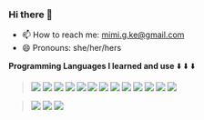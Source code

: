 ### Hi there 👋


- 📫  How to reach me: mimi.g.ke@gmail.com
- 😄  Pronouns: she/her/hers
 

**Programming Languages I learned and use** :arrow_down: :arrow_down: :arrow_down:
>  <img src="https://img.shields.io/badge/JavaScript-F7DF1E?style=for-the-badge&logo=javascript&logoColor=black" />
>  <img src="https://img.shields.io/badge/Python-3776AB?style=for-the-badge&logo=python&logoColor=yellow">
> <img src="https://img.shields.io/badge/Node.js-43853D?style=for-the-badge&logo=node.js&logoColor=white"/>
> <img src="https://img.shields.io/badge/PostgreSQL-316192?style=for-the-badge&logo=postgresql&logoColor=white" />
> <img src="https://img.shields.io/badge/Express.js-000000?style=for-the-badge&logo=express&logoColor=white" />
> <img src="    https://img.shields.io/badge/React-20232A?style=for-the-badge&logo=react&logoColor=61DAFB" />
> <img src="https://img.shields.io/badge/Redux-593D88?style=for-the-badge&logo=redux&logoColor=white"/>
> <img src="https://img.shields.io/badge/CSS-239120?&style=for-the-badge&logo=css3&logoColor=white"/>
> <img src="https://img.shields.io/badge/Bootstrap-563D7C?style=for-the-badge&logo=bootstrap&logoColor=white">
> <img src="https://img.shields.io/badge/React-20232A?style=for-the-badge&logo=react&logoColor=61DAFB">
> <img src="https://img.shields.io/badge/Flask-000000?style=for-the-badge&logo=flask&logoColor=white"/>
> <img src="https://img.shields.io/badge/HTML5-E34F26?style=for-the-badge&logo=html5&logoColor=white">
>  <img src="https://img.shields.io/badge/SQL-Alchemy-orange?style=for-the-badge&logoColor=white">

>[<img src="https://img.shields.io/badge/GitHub-181717?style=for-the-badge&logo=github&logoColor=black">](https://github.com/mimike)
> [<img src="https://img.shields.io/badge/LinkedIn-0A66C2?style=for-the-badge&logo=linkedin&logoColor=lightblue">](https://www.linkedin.com/in/mimi-ke-a7976031/)
> [<img src="https://img.shields.io/badge/AngelList-000000?style=for-the-badge&logo=angellist&logoColor=darkgray">](https://angel.co/u/mimi-ke)
